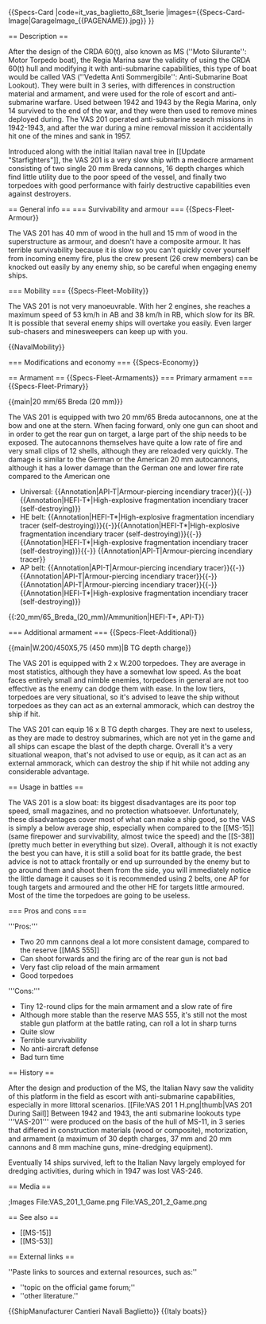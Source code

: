 {{Specs-Card
|code=it_vas_baglietto_68t_1serie
|images={{Specs-Card-Image|GarageImage_{{PAGENAME}}.jpg}}
}}

== Description ==
<!-- ''In the first part of the description, cover the history of the ship's creation and military application. In the second part, tell the reader about using this ship in the game. Add a screenshot: if a beginner player has a hard time remembering vehicles by name, a picture will help them identify the ship in question.'' -->
After the design of the CRDA 60(t), also known as MS (''Moto Silurante'': Motor Torpedo boat), the Regia Marina saw the validity of using the CRDA 60(t) hull and modifying it with anti-submarine capabilities, this type of boat would be called VAS (''Vedetta Anti Sommergibile'': Anti-Submarine Boat Lookout). They were built in 3 series, with differences in construction material and armament, and were used for the role of escort and anti-submarine warfare. Used between 1942 and 1943 by the Regia Marina, only 14 survived to the end of the war, and they were then used to remove mines deployed during. The VAS 201 operated anti-submarine search missions in 1942-1943, and after the war during a mine removal mission it accidentally hit one of the mines and sank in 1957.

Introduced along with the initial Italian naval tree in [[Update "Starfighters"]], the VAS 201 is a very slow ship with a mediocre armament consisting of two single 20 mm Breda cannons, 16 depth charges which find little utility due to the poor speed of the vessel, and finally two torpedoes with good performance with fairly destructive capabilities even against destroyers.

== General info ==
=== Survivability and armour ===
{{Specs-Fleet-Armour}}
<!-- ''Talk about the vehicle's armour. Note the most well-defended and most vulnerable zones, e.g. the ammo magazine. Evaluate the composition of components and assemblies responsible for movement and manoeuvrability. Evaluate the survivability of the primary and secondary armaments separately. Don't forget to mention the size of the crew, which plays an important role in fleet mechanics. Save tips on preserving survivability for the "Usage in battles" section. If necessary, use a graphical template to show the most well-protected or most vulnerable points in the armour.'' -->
The VAS 201 has 40 mm of wood in the hull and 15 mm of wood in the superstructure as armour, and doesn't have a composite armour. It has terrible survivability because it is slow so you can't quickly cover yourself from incoming enemy fire, plus the crew present (26 crew members) can be knocked out easily by any enemy ship, so be careful when engaging enemy ships.

=== Mobility ===
{{Specs-Fleet-Mobility}}
<!-- ''Write about the ship's mobility. Evaluate its power and manoeuvrability, rudder rerouting speed, stopping speed at full tilt, with its maximum forward and reverse speed.'' -->
The VAS 201 is not very manoeuvrable. With her 2 engines, she reaches a maximum speed of 53 km/h in AB and 38 km/h in RB, which slow for its BR. It is possible that several enemy ships will overtake you easily. Even larger sub-chasers and minesweepers can keep up with you.

{{NavalMobility}}

=== Modifications and economy ===
{{Specs-Economy}}

== Armament ==
{{Specs-Fleet-Armaments}}
=== Primary armament ===
{{Specs-Fleet-Primary}}
<!-- ''Provide information about the characteristics of the primary armament. Evaluate their efficacy in battle based on their reload speed, ballistics and the capacity of their shells. Add a link to the main article about the weapon: <code><nowiki>{{main|Weapon name (calibre)}}</nowiki></code>. Broadly describe the ammunition available for the primary armament, and provide recommendations on how to use it and which ammunition to choose.'' -->
{{main|20 mm/65 Breda (20 mm)}}

The VAS 201 is equipped with two 20 mm/65 Breda autocannons, one at the bow and one at the stern. When facing forward, only one gun can shoot and in order to get the rear gun on target, a large part of the ship needs to be exposed. The autocannons themselves have quite a low rate of fire and very small clips of 12 shells, although they are reloaded very quickly. The damage is similar to the German or the American 20 mm autocannons, although it has a lower damage than the German one and lower fire rate compared to the American one

* Universal: {{Annotation|API-T|Armour-piercing incendiary tracer}}{{-}}{{Annotation|HEFI-T*|High-explosive fragmentation incendiary tracer (self-destroying)}}
* HE belt: {{Annotation|HEFI-T*|High-explosive fragmentation incendiary tracer (self-destroying)}}{{-}}{{Annotation|HEFI-T*|High-explosive fragmentation incendiary tracer (self-destroying)}}{{-}}{{Annotation|HEFI-T*|High-explosive fragmentation incendiary tracer (self-destroying)}}{{-}}  {{Annotation|API-T|Armour-piercing incendiary tracer}}
* AP belt: {{Annotation|API-T|Armour-piercing incendiary tracer}}{{-}}{{Annotation|API-T|Armour-piercing incendiary tracer}}{{-}}{{Annotation|API-T|Armour-piercing incendiary tracer}}{{-}}{{Annotation|HEFI-T*|High-explosive fragmentation incendiary tracer (self-destroying)}}

{{:20_mm/65_Breda_(20_mm)/Ammunition|HEFI-T*, API-T}}

=== Additional armament ===
{{Specs-Fleet-Additional}}
<!-- ''Describe the available additional armaments of the ship: depth charges, mines, torpedoes. Talk about their positions, available ammunition and launch features such as dead zones of torpedoes. If there is no additional armament, remove this section.'' -->
{{main|W.200/450X5,75 (450 mm)|B TG depth charge}}

The VAS 201 is equipped with 2 x W.200 torpedoes. They are average in most statistics, although they have a somewhat low speed. As the boat faces entirely small and nimble enemies, torpedoes in general are not too effective as the enemy can dodge them with ease. In the low tiers, torpedoes are very situational, so it's advised to leave the ship without torpedoes as they can act as an external ammorack, which can destroy the ship if hit.

The VAS 201 can equip 16 x B TG depth charges. They are next to useless, as they are made to destroy submarines, which are not yet in the game and all ships can escape the blast of the depth charge. Overall it's a very situational weapon, that's not advised to use or equip, as it can act as an external ammorack, which can destroy the ship if hit while not adding any considerable advantage.

== Usage in battles ==
<!-- ''Describe the technique of using this ship, the characteristics of her use in a team and tips on strategy. Abstain from writing an entire guide – don't try to provide a single point of view, but give the reader food for thought. Talk about the most dangerous opponents for this vehicle and provide recommendations on fighting them. If necessary, note the specifics of playing with this vehicle in various modes (AB, RB, SB).'' -->
The VAS 201 is a slow boat: its biggest disadvantages are its poor top speed, small magazines, and no protection whatsoever. Unfortunately, these disadvantages cover most of what can make a ship good, so the VAS is simply a below average ship, especially when compared to the [[MS-15]] (same firepower and survivability, almost twice the speed) and the [[S-38]] (pretty much better in everything but size). Overall, although it is not exactly the best you can have, it is still a solid boat for its battle grade, the best advice is not to attack frontally or end up surrounded by the enemy but to go around them and shoot them from the side, you will immediately notice the little damage it causes so it is recommended using 2 belts, one AP for tough targets and armoured and the other HE for targets little armoured. Most of the time the torpedoes are going to be useless.

=== Pros and cons ===
<!-- ''Summarise and briefly evaluate the vehicle in terms of its characteristics and combat effectiveness. Mark its pros and cons in the bulleted list. Try not to use more than 6 points for each of the characteristics. Avoid using categorical definitions such as "bad", "good" and the like - use substitutions with softer forms such as "inadequate" and "effective".'' -->

'''Pros:'''

* Two 20 mm cannons deal a lot more consistent damage, compared to the reserve [[MAS 555]]
* Can shoot forwards and the firing arc of the rear gun is not bad
* Very fast clip reload of the main armament
* Good torpedoes

'''Cons:'''

* Tiny 12-round clips for the main armament and a slow rate of fire
* Although more stable than the reserve MAS 555, it's still not the most stable gun platform at the battle rating, can roll a lot in sharp turns
* Quite slow
* Terrible survivability
* No anti-aircraft defense
* Bad turn time

== History ==
<!-- ''Describe the history of the creation and combat usage of the ship in more detail than in the introduction. If the historical reference turns out to be too long, take it to a separate article, taking a link to the article about the ship and adding a block "/History" (example: <nowiki>https://wiki.warthunder.com/(Ship-name)/History</nowiki>) and add a link to it here using the <code>main</code> template. Be sure to reference text and sources by using <code><nowiki><ref></ref></nowiki></code>, as well as adding them at the end of the article with <code><nowiki><references /></nowiki></code>. This section may also include the ship's dev blog entry (if applicable) and the in-game encyclopedia description (under <code><nowiki>=== In-game description ===</nowiki></code>, also if applicable).'' -->
After the design and production of the MS, the Italian Navy saw the validity of this platform in the field as escort with anti-submarine capabilities, especially in more littoral scenarios.
[[File:VAS 201 1 H.png|thumb|VAS 201 During Sail]]
Between 1942 and 1943, the anti submarine lookouts type '''VAS-201''' were produced on the basis of the hull of MS-11, in 3 series that differed in construction materials (wood or composite), motorization, and armament (a maximum of 30 depth charges, 37 mm  and 20 mm cannons and 8 mm machine guns, mine-dredging equipment).

Eventually 14 ships survived, left to the Italian Navy largely employed for dredging activities, during which in 1947 was lost VAS-246.

== Media ==
<!-- ''Excellent additions to the article would be video guides, screenshots from the game, and photos.'' -->

;Images
<gallery mode="packed-hover" heights="200">
File:VAS_201_1_Game.png
File:VAS_201_2_Game.png
</gallery>

== See also ==
<!-- ''Links to articles on the War Thunder Wiki that you think will be useful for the reader, for example:''
* ''reference to the series of the ship;''
* ''links to approximate analogues of other nations and research trees.'' -->

* [[MS-15]]
* [[MS-53]]

== External links ==
<!-- ''Paste links to sources and external resources, such as:''
* ''topic on the official game forum;''
* ''other literature.'' -->
''Paste links to sources and external resources, such as:''

* ''topic on the official game forum;''
* ''other literature.''

{{ShipManufacturer Cantieri Navali Baglietto}}
{{Italy boats}}